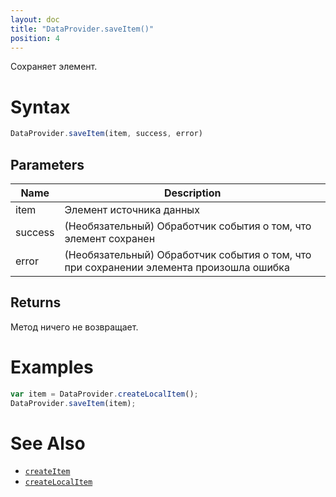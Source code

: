 ```yaml
---
layout: doc
title: "DataProvider.saveItem()"
position: 4
---
```


Сохраняет элемент.

# Syntax

```js
DataProvider.saveItem(item, success, error)
```

## Parameters

|Name|Description|
|----|-----------|
|item|Элемент источника данных|
|success|(Необязательный) Обработчик события о том, что элемент сохранен|
|error|(Необязательный) Обработчик события о том, что при сохранении элемента произошла ошибка|

## Returns

Метод ничего не возвращает.

# Examples

```js
var item = DataProvider.createLocalItem();
DataProvider.saveItem(item);
```

# See Also

* [`createItem`](../DataProvider.createItem/)
* [`createLocalItem`](../DataProvider.createLocalItem/)
